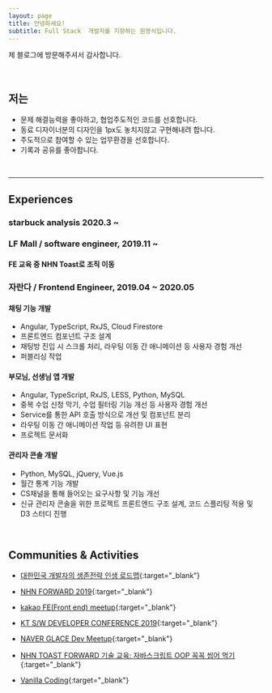 ```yaml
---
layout: page
title: 안녕하세요!
subtitle: Full Stack  개발자를 지향하는 원영식입니다.
---
```


제 블로그에 방문해주셔서 감사합니다.

<br>

## 저는

- 문제 해결능력을 좋아하고, 협업주도적인 코드를 선호합니다. 
- 동료 디자이너분의 디자인을 1px도 놓치지않고 구현해내려 합니다.
- 주도적으로 참여할 수 있는 업무환경을 선호합니다.
- 기록과 공유를 좋아합니다.

<br>

---
## Experiences

### starbuck analysis 2020.3 ~

### LF Mall  / software engineer, 2019.11 ~ 

#### FE 교육 중 NHN Toast로 조직 이동

### 자란다 / Frontend Engineer, 2019.04 ~ 2020.05

#### 채팅 기능 개발

- Angular, TypeScript, RxJS, Cloud Firestore
- 프론트엔드 컴포넌트 구조 설계
- 채팅방 진입 시 스크롤 처리, 라우팅 이동 간 애니메이션 등 사용자 경험 개선
- 퍼블리싱 작업

#### 부모님, 선생님 앱 개발
- Angular, TypeScript, RxJS, LESS, Python, MySQL
- 중복 수업 신청 막기, 수업 필터링 기능 개선 등 사용자 경험 개선
- Service를 통한 API 호출 방식으로 개선 및 컴포넌트 분리
- 라우팅 이동 간 애니메이션 작업 등 유려한 UI 표현
- 프로젝트 문서화

#### 관리자 콘솔 개발
- Python, MySQL, jQuery, Vue.js
- 월간 통계 기능 개발
- CS채널을 통해 들어오는 요구사항 및 기능 개선
- 신규 관리자 콘솔을 위한 프로젝트 프론트엔드 구조 설계, 코드 스플리팅 적용 및 D3 스터디 진행

<br>

## Communities & Activities

- [대한민국 개발자의 생존전략 인생 로드맵](https://www.onoffmix.com/event/205305){:target="_blank"}

- [NHN FORWARD 2019](https://forward.nhn.com/2019/seoul/){:target="_blank"}
- [kakao FE(Front end) meetup](https://tech.kakao.com/2019/10/24/kakao-fefront-end-meetup-2/){:target="_blank"}
- [KT S/W DEVELOPER CONFERENCE 2019](https://festa.io/events/344){:target="_blank"} 
- [NAVER GLACE Dev Meetup](){:target="_blank"} 
- [NHN TOAST FORWARD 기술 교육: 자바스크립트 OOP 꼭꼭 씹어 먹기](https://onoffmix.com/event/181202){:target="_blank"}
- [Vanilla Coding](https://www.vanillacoding.co/){:target="_blank"} 
